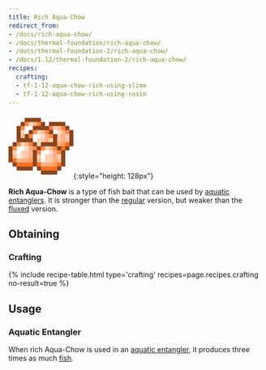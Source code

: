 ```yaml
---
title: Rich Aqua-Chow
redirect_from:
- /docs/rich-aqua-chow/
- /docs/thermal-foundation/rich-aqua-chow/
- /docs/thermal-foundation-2/rich-aqua-chow/
- /docs/1.12/thermal-foundation-2/rich-aqua-chow/
recipes:
  crafting:
  - tf-1-12-aqua-chow-rich-using-slime
  - tf-1-12-aqua-chow-rich-using-rosin
---
```


![Rich Aqua-Chow](/assets/images/thermal-foundation-2/aqua-chow-rich.png){:style="height: 128px"}


**Rich Aqua-Chow** is a type of fish bait that can be used by [aquatic
entanglers](/docs/1.12/thermal-expansion/aquatic-entangler/). It is stronger than the
[regular](/docs/1.12/thermal-foundation/aqua-chow/) version, but weaker than the
[fluxed](/docs/1.12/thermal-foundation/fluxed-aqua-chow/) version.


Obtaining
---------

### Crafting
{% include recipe-table.html type='crafting' recipes=page.recipes.crafting no-result=true %}


Usage
-----

### Aquatic Entangler
When rich Aqua-Chow is used in an [aquatic entangler](/docs/1.12/thermal-expansion/aquatic-entangler/),
it produces three times as much [fish](https://minecraft.gamepedia.com/Fish).
